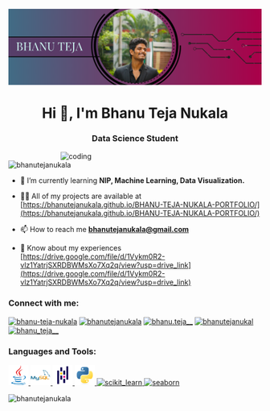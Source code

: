<p> 
<img src="https://github.com/bhanutejanukala/BhanuTejaNukala/blob/main/Github%20Banner.png" width="600" align="center" > </p>
<h1 align="center">Hi 👋, I'm Bhanu Teja Nukala</h1>
<h3 align="center">Data Science Student</h3>

<img align="right" alt="coding" width="400" src="https://user-images.githubusercontent.com/74038190/212750672-2f3f2b50-c84f-4ed8-a60a-849ae69ff9df.gif" >
<p align="left"> <img src="https://komarev.com/ghpvc/?username=bhanutejanukala&label=Profile%20views&color=0e75b6&style=flat" alt="bhanutejanukala" /> </p>

- 🌱 I’m currently learning **NlP, Machine Learning, Data Visualization.**

- 👨‍💻 All of my projects are available at [https://bhanutejanukala.github.io/BHANU-TEJA-NUKALA-PORTFOLIO/](https://bhanutejanukala.github.io/BHANU-TEJA-NUKALA-PORTFOLIO/)

- 📫 How to reach me **bhanutejanukala@gmail.com**

- 📄 Know about my experiences [https://drive.google.com/file/d/1Vykm0R2-vlz1YatrjSXRDBWMsXo7Xq2q/view?usp=drive_link](https://drive.google.com/file/d/1Vykm0R2-vlz1YatrjSXRDBWMsXo7Xq2q/view?usp=drive_link)

<h3 align="left">Connect with me:</h3>
<p align="left">
<a href="https://linkedin.com/in/bhanu-teja-nukala" target="blank"><img align="center" src="https://raw.githubusercontent.com/rahuldkjain/github-profile-readme-generator/master/src/images/icons/Social/linked-in-alt.svg" alt="bhanu-teja-nukala" height="30" width="40" /></a>
<a href="https://kaggle.com/bhanutejanukala" target="blank"><img align="center" src="https://raw.githubusercontent.com/rahuldkjain/github-profile-readme-generator/master/src/images/icons/Social/kaggle.svg" alt="bhanutejanukala" height="30" width="40" /></a>
<a href="https://instagram.com/bhanu.teja__" target="blank"><img align="center" src="https://raw.githubusercontent.com/rahuldkjain/github-profile-readme-generator/master/src/images/icons/Social/instagram.svg" alt="bhanu.teja__" height="30" width="40" /></a>
<a href="https://www.codechef.com/users/bhanutejanukal" target="blank"><img align="center" src="https://cdn.jsdelivr.net/npm/simple-icons@3.1.0/icons/codechef.svg" alt="bhanutejanukal" height="30" width="40" /></a>
<a href="https://www.leetcode.com/bhanu_teja__" target="blank"><img align="center" src="https://raw.githubusercontent.com/rahuldkjain/github-profile-readme-generator/master/src/images/icons/Social/leet-code.svg" alt="bhanu_teja__" height="30" width="40" /></a>
</p>

<h3 align="left">Languages and Tools:</h3>
<p align="left"> <a href="https://www.java.com" target="_blank" rel="noreferrer"> <img src="https://raw.githubusercontent.com/devicons/devicon/master/icons/java/java-original.svg" alt="java" width="40" height="40"/> </a> <a href="https://www.mysql.com/" target="_blank" rel="noreferrer"> <img src="https://raw.githubusercontent.com/devicons/devicon/master/icons/mysql/mysql-original-wordmark.svg" alt="mysql" width="40" height="40"/> </a> <a href="https://pandas.pydata.org/" target="_blank" rel="noreferrer"> <img src="https://raw.githubusercontent.com/devicons/devicon/2ae2a900d2f041da66e950e4d48052658d850630/icons/pandas/pandas-original.svg" alt="pandas" width="40" height="40"/> </a> <a href="https://www.python.org" target="_blank" rel="noreferrer"> <img src="https://raw.githubusercontent.com/devicons/devicon/master/icons/python/python-original.svg" alt="python" width="40" height="40"/> </a> <a href="https://scikit-learn.org/" target="_blank" rel="noreferrer"> <img src="https://upload.wikimedia.org/wikipedia/commons/0/05/Scikit_learn_logo_small.svg" alt="scikit_learn" width="40" height="40"/> </a> <a href="https://seaborn.pydata.org/" target="_blank" rel="noreferrer"> <img src="https://seaborn.pydata.org/_images/logo-mark-lightbg.svg" alt="seaborn" width="40" height="40"/> </a> </p>

<p><img align="center" src="https://github-readme-stats.vercel.app/api/top-langs?username=bhanutejanukala&show_icons=true&locale=en&layout=compact" alt="bhanutejanukala" /></p>


